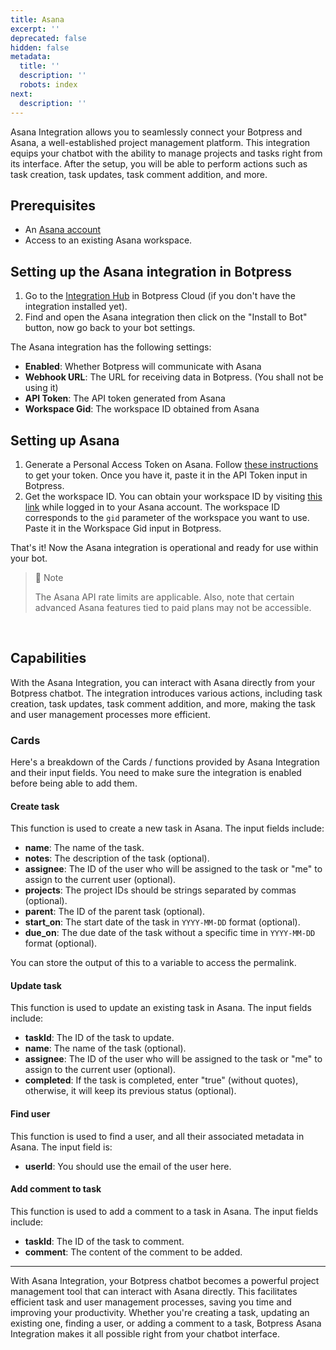 ```yaml
---
title: Asana
excerpt: ''
deprecated: false
hidden: false
metadata:
  title: ''
  description: ''
  robots: index
next:
  description: ''
---
```

Asana Integration allows you to seamlessly connect your Botpress and Asana, a well-established project management platform. This integration equips your chatbot with the ability to manage projects and tasks right from its interface. After the setup, you will be able to perform actions such as task creation, task updates, task comment addition, and more.

## Prerequisites

* An [Asana account](https://asana.com/)
* Access to an existing Asana workspace.

## Setting up the Asana integration in Botpress

1. Go to the [Integration Hub](https://app.botpress.cloud/hub) in Botpress Cloud (if you don't have the integration installed yet).
2. Find and open the Asana integration then click on the "Install to Bot" button, now go back to your bot settings.

The Asana integration has the following settings:

* **Enabled**: Whether Botpress will communicate with Asana
* **Webhook URL**: The URL for receiving data in Botpress. (You shall not be using it)
* **API Token**: The API token generated from Asana
* **Workspace Gid**: The workspace ID obtained from Asana

## Setting up Asana

1. Generate a Personal Access Token on Asana. Follow [these instructions](https://developers.asana.com/docs/personal-access-token) to get your token. Once you have it, paste it in the API Token input in Botpress.
2. Get the workspace ID. You can obtain your workspace ID by visiting [this link](https://app.asana.com/api/1.0/workspaces) while logged in to your Asana account. The workspace ID corresponds to the `gid` parameter of the workspace you want to use. Paste it in the Workspace Gid input in Botpress.

That's it! Now the Asana integration is operational and ready for use within your bot.

> 🚧 Note
>
> The Asana API rate limits are applicable. Also, note that certain advanced Asana features tied to paid plans may not be accessible.

<br />

## Capabilities

With the Asana Integration, you can interact with Asana directly from your Botpress chatbot. The integration introduces various actions, including task creation, task updates, task comment addition, and more, making the task and user management processes more efficient.

### Cards

Here's a breakdown of the Cards / functions provided by Asana Integration and their input fields. You need to make sure the integration is enabled before being able to add them.

#### Create task

This function is used to create a new task in Asana. The input fields include:

* **name**: The name of the task.
* **notes**: The description of the task (optional).
* **assignee**: The ID of the user who will be assigned to the task or "me" to assign to the current user (optional).
* **projects**: The project IDs should be strings separated by commas (optional).
* **parent**: The ID of the parent task (optional).
* **start\_on**: The start date of the task in `YYYY-MM-DD` format (optional).
* **due\_on**: The due date of the task without a specific time in `YYYY-MM-DD` format (optional).

You can store the output of this to a variable to access the permalink.

#### Update task

This function is used to update an existing task in Asana. The input fields include:

* **taskId**: The ID of the task to update.
* **name**: The name of the task (optional).
* **assignee**: The ID of the user who will be assigned to the task or "me" to assign to the current user (optional).
* **completed**: If the task is completed, enter "true" (without quotes), otherwise, it will keep its previous status (optional).

#### Find user

This function is used to find a user, and all their associated metadata in Asana. The input field is:

* **userId**: You should use the email of the user here.

#### Add comment to task

This function is used to add a comment to a task in Asana. The input fields include:

* **taskId**: The ID of the task to comment.
* **comment**: The content of the comment to be added.

***

With Asana Integration, your Botpress chatbot becomes a powerful project management tool that can interact with Asana directly. This facilitates efficient task and user management processes, saving you time and improving your productivity. Whether you're creating a task, updating an existing one, finding a user, or adding a comment to a task, Botpress Asana Integration makes it all possible right from your chatbot interface.
